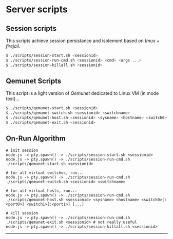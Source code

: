 # Server scripts

## Session scripts

This scripts achieve session persistance and isolement based on *tmux* + *firejail*.

```bash
$ ./scripts/session-start.sh <sessionid>
$ ./scripts/session-run-cmd.sh <sessionid> <cmd> <args ...>
$ ./scripts/session-killall.sh <sessionid>
```

## Qemunet Scripts

This script is a light version of *Qemunet* dedicated to Linux VM (in mode text)...

```bash
$ ./scripts/qemunet-start.sh <sessionid>
$ ./scripts/qemunet-switch.sh <sessionid> <switchname>
$ ./scripts/qemunet-host.sh <sessionid> <sysname> <hostname> <switch0>[:<port0>] <switch1>[:<port1>] [...]
$ ./scripts/qemunet-exit.sh <sessionid>
```

## On-Run Algorithm

```
# init session
node.js -> pty.spawn() -> ./scripts/session-start.sh <sessionid>
node.js -> pty.spawn() -> ./scripts/session-run-cmd.sh ./scripts/qemunet-start.sh <sessionid>

# for all virtual switches, run...
node.js -> pty.spawn() -> ./scripts/session-run-cmd.sh ./scripts/qemunet-switch.sh <sessionid> <switchname>

# for all virtual hosts, run...
node.js -> pty.spawn() -> ./scripts/session-run-cmd.sh ./scripts/qemunet-host.sh <sessionid> <sysname> <hostname> <switch0>[:<port0>] <switch1>[:<port1>] [...]

# kill session
node.js -> pty.spawn() -> ./scripts/session-run-cmd.sh ./scripts/qemunet-exit.sh <sessionid> # not really useful
node.js -> pty.spawn() -> ./scripts/session-killall.sh <sessionid>
```

---
